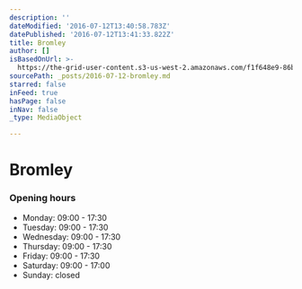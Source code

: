 ```yaml
---
description: ''
dateModified: '2016-07-12T13:40:58.783Z'
datePublished: '2016-07-12T13:41:33.822Z'
title: Bromley
author: []
isBasedOnUrl: >-
  https://the-grid-user-content.s3-us-west-2.amazonaws.com/f1f648e9-86bf-4d0f-aa34-5cb490edb055.jpg
sourcePath: _posts/2016-07-12-bromley.md
starred: false
inFeed: true
hasPage: false
inNav: false
_type: MediaObject

---
```

# Bromley

### Opening hours

* Monday: 09:00 - 17:30
* Tuesday: 09:00 - 17:30
* Wednesday: 09:00 - 17:30
* Thursday: 09:00 - 17:30
* Friday: 09:00 - 17:30
* Saturday: 09:00 - 17:00
* Sunday: closed